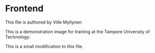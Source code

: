 # Frontend
This file is authored by Ville Myllynen

This is a demonstration image for training at the Tampere University of Technology.

This is a small modification to this file.